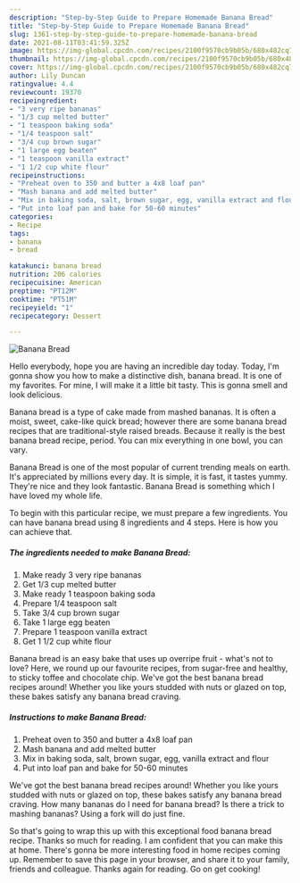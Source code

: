 ```yaml
---
description: "Step-by-Step Guide to Prepare Homemade Banana Bread"
title: "Step-by-Step Guide to Prepare Homemade Banana Bread"
slug: 1361-step-by-step-guide-to-prepare-homemade-banana-bread
date: 2021-08-11T03:41:59.325Z
image: https://img-global.cpcdn.com/recipes/2100f9570cb9b05b/680x482cq70/banana-bread-recipe-main-photo.jpg
thumbnail: https://img-global.cpcdn.com/recipes/2100f9570cb9b05b/680x482cq70/banana-bread-recipe-main-photo.jpg
cover: https://img-global.cpcdn.com/recipes/2100f9570cb9b05b/680x482cq70/banana-bread-recipe-main-photo.jpg
author: Lily Duncan
ratingvalue: 4.4
reviewcount: 19370
recipeingredient:
- "3 very ripe bananas"
- "1/3 cup melted butter"
- "1 teaspoon baking soda"
- "1/4 teaspoon salt"
- "3/4 cup brown sugar"
- "1 large egg beaten"
- "1 teaspoon vanilla extract"
- "1 1/2 cup white flour"
recipeinstructions:
- "Preheat oven to 350 and butter a 4x8 loaf pan"
- "Mash banana and add melted butter"
- "Mix in baking soda, salt, brown sugar, egg, vanilla extract and flour"
- "Put into loaf pan and bake for 50-60 minutes"
categories:
- Recipe
tags:
- banana
- bread

katakunci: banana bread 
nutrition: 206 calories
recipecuisine: American
preptime: "PT12M"
cooktime: "PT51M"
recipeyield: "1"
recipecategory: Dessert

---
```



![Banana Bread](https://img-global.cpcdn.com/recipes/2100f9570cb9b05b/680x482cq70/banana-bread-recipe-main-photo.jpg)

Hello everybody, hope you are having an incredible day today. Today, I'm gonna show you how to make a distinctive dish, banana bread. It is one of my favorites. For mine, I will make it a little bit tasty. This is gonna smell and look delicious.

Banana bread is a type of cake made from mashed bananas. It is often a moist, sweet, cake-like quick bread; however there are some banana bread recipes that are traditional-style raised breads. Because it really is the best banana bread recipe, period. You can mix everything in one bowl, you can vary.

Banana Bread is one of the most popular of current trending meals on earth. It's appreciated by millions every day. It is simple, it is fast, it tastes yummy. They're nice and they look fantastic. Banana Bread is something which I have loved my whole life.


To begin with this particular recipe, we must prepare a few ingredients. You can have banana bread using 8 ingredients and 4 steps. Here is how you can achieve that.

<!--inarticleads1-->

##### The ingredients needed to make Banana Bread:

1. Make ready 3 very ripe bananas
1. Get 1/3 cup melted butter
1. Make ready 1 teaspoon baking soda
1. Prepare 1/4 teaspoon salt
1. Take 3/4 cup brown sugar
1. Take 1 large egg beaten
1. Prepare 1 teaspoon vanilla extract
1. Get 1 1/2 cup white flour


Banana bread is an easy bake that uses up overripe fruit - what&#39;s not to love? Here, we round up our favourite recipes, from sugar-free and healthy, to sticky toffee and chocolate chip. We&#39;ve got the best banana bread recipes around! Whether you like yours studded with nuts or glazed on top, these bakes satisfy any banana bread craving. 

<!--inarticleads2-->

##### Instructions to make Banana Bread:

1. Preheat oven to 350 and butter a 4x8 loaf pan
1. Mash banana and add melted butter
1. Mix in baking soda, salt, brown sugar, egg, vanilla extract and flour
1. Put into loaf pan and bake for 50-60 minutes


We&#39;ve got the best banana bread recipes around! Whether you like yours studded with nuts or glazed on top, these bakes satisfy any banana bread craving. How many bananas do I need for banana bread? Is there a trick to mashing bananas? Using a fork will do just fine. 

So that's going to wrap this up with this exceptional food banana bread recipe. Thanks so much for reading. I am confident that you can make this at home. There's gonna be more interesting food in home recipes coming up. Remember to save this page in your browser, and share it to your family, friends and colleague. Thanks again for reading. Go on get cooking!
